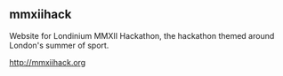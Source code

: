 ## mmxiihack

Website for Londinium MMXII Hackathon, the hackathon themed around London's summer of sport.

http://mmxiihack.org
